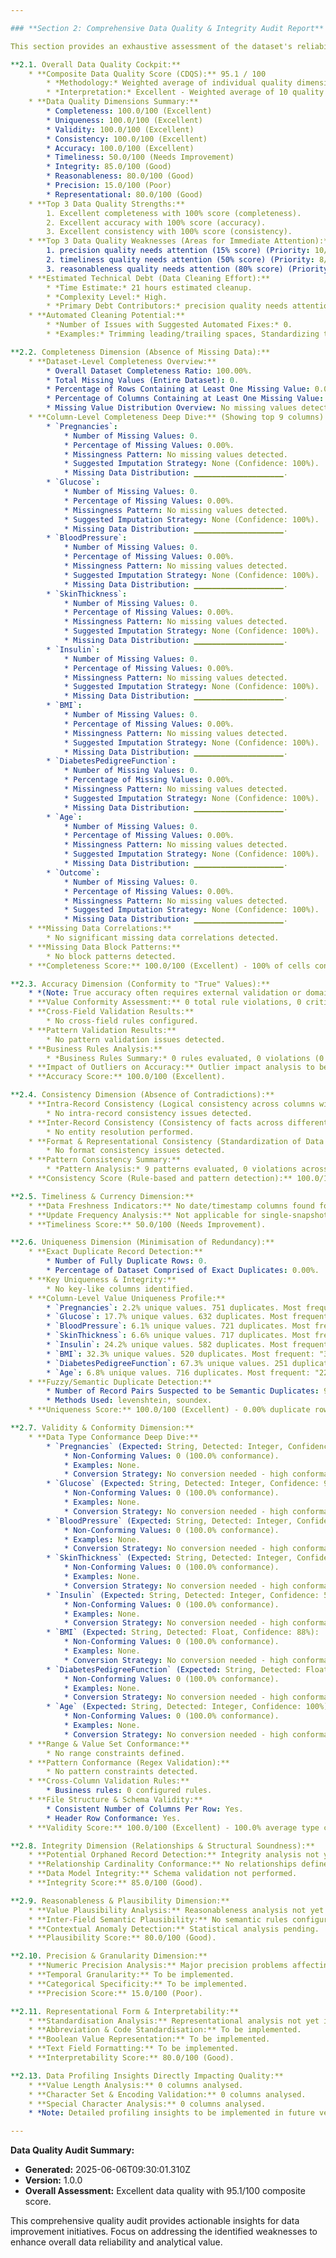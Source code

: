 ```yaml
---

### **Section 2: Comprehensive Data Quality & Integrity Audit Report** 🧐🛡️

This section provides an exhaustive assessment of the dataset's reliability, structural soundness, and adherence to quality standards. Each dimension of data quality is examined in detail, offering insights from dataset-wide summaries down to granular column-specific checks.

**2.1. Overall Data Quality Cockpit:**
    * **Composite Data Quality Score (CDQS):** 95.1 / 100
        * *Methodology:* Weighted average of individual quality dimension scores.
        * *Interpretation:* Excellent - Weighted average of 10 quality dimensions
    * **Data Quality Dimensions Summary:**
        * Completeness: 100.0/100 (Excellent)
        * Uniqueness: 100.0/100 (Excellent)
        * Validity: 100.0/100 (Excellent)
        * Consistency: 100.0/100 (Excellent)
        * Accuracy: 100.0/100 (Excellent)
        * Timeliness: 50.0/100 (Needs Improvement)
        * Integrity: 85.0/100 (Good)
        * Reasonableness: 80.0/100 (Good)
        * Precision: 15.0/100 (Poor)
        * Representational: 80.0/100 (Good)
    * **Top 3 Data Quality Strengths:**
        1. Excellent completeness with 100% score (completeness).
        2. Excellent accuracy with 100% score (accuracy).
        3. Excellent consistency with 100% score (consistency).
    * **Top 3 Data Quality Weaknesses (Areas for Immediate Attention):**
        1. precision quality needs attention (15% score) (Priority: 10/10).
        2. timeliness quality needs attention (50% score) (Priority: 8/10).
        3. reasonableness quality needs attention (80% score) (Priority: 6/10).
    * **Estimated Technical Debt (Data Cleaning Effort):**
        * *Time Estimate:* 21 hours estimated cleanup.
        * *Complexity Level:* High.
        * *Primary Debt Contributors:* precision quality needs attention (15% score), timeliness quality needs attention (50% score), reasonableness quality needs attention (80% score).
    * **Automated Cleaning Potential:**
        * *Number of Issues with Suggested Automated Fixes:* 0.
        * *Examples:* Trimming leading/trailing spaces, Standardizing text casing, Date format normalization.

**2.2. Completeness Dimension (Absence of Missing Data):**
    * **Dataset-Level Completeness Overview:**
        * Overall Dataset Completeness Ratio: 100.00%.
        * Total Missing Values (Entire Dataset): 0.
        * Percentage of Rows Containing at Least One Missing Value: 0.00%.
        * Percentage of Columns Containing at Least One Missing Value: 0.00%.
        * Missing Value Distribution Overview: No missing values detected.
    * **Column-Level Completeness Deep Dive:** (Showing top 9 columns)
        * `Pregnancies`:
            * Number of Missing Values: 0.
            * Percentage of Missing Values: 0.00%.
            * Missingness Pattern: No missing values detected.
            * Suggested Imputation Strategy: None (Confidence: 100%).
            * Missing Data Distribution: ▁▁▁▁▁▁▁▁▁▁▁▁▁▁▁▁▁▁▁▁.
        * `Glucose`:
            * Number of Missing Values: 0.
            * Percentage of Missing Values: 0.00%.
            * Missingness Pattern: No missing values detected.
            * Suggested Imputation Strategy: None (Confidence: 100%).
            * Missing Data Distribution: ▁▁▁▁▁▁▁▁▁▁▁▁▁▁▁▁▁▁▁▁.
        * `BloodPressure`:
            * Number of Missing Values: 0.
            * Percentage of Missing Values: 0.00%.
            * Missingness Pattern: No missing values detected.
            * Suggested Imputation Strategy: None (Confidence: 100%).
            * Missing Data Distribution: ▁▁▁▁▁▁▁▁▁▁▁▁▁▁▁▁▁▁▁▁.
        * `SkinThickness`:
            * Number of Missing Values: 0.
            * Percentage of Missing Values: 0.00%.
            * Missingness Pattern: No missing values detected.
            * Suggested Imputation Strategy: None (Confidence: 100%).
            * Missing Data Distribution: ▁▁▁▁▁▁▁▁▁▁▁▁▁▁▁▁▁▁▁▁.
        * `Insulin`:
            * Number of Missing Values: 0.
            * Percentage of Missing Values: 0.00%.
            * Missingness Pattern: No missing values detected.
            * Suggested Imputation Strategy: None (Confidence: 100%).
            * Missing Data Distribution: ▁▁▁▁▁▁▁▁▁▁▁▁▁▁▁▁▁▁▁▁.
        * `BMI`:
            * Number of Missing Values: 0.
            * Percentage of Missing Values: 0.00%.
            * Missingness Pattern: No missing values detected.
            * Suggested Imputation Strategy: None (Confidence: 100%).
            * Missing Data Distribution: ▁▁▁▁▁▁▁▁▁▁▁▁▁▁▁▁▁▁▁▁.
        * `DiabetesPedigreeFunction`:
            * Number of Missing Values: 0.
            * Percentage of Missing Values: 0.00%.
            * Missingness Pattern: No missing values detected.
            * Suggested Imputation Strategy: None (Confidence: 100%).
            * Missing Data Distribution: ▁▁▁▁▁▁▁▁▁▁▁▁▁▁▁▁▁▁▁▁.
        * `Age`:
            * Number of Missing Values: 0.
            * Percentage of Missing Values: 0.00%.
            * Missingness Pattern: No missing values detected.
            * Suggested Imputation Strategy: None (Confidence: 100%).
            * Missing Data Distribution: ▁▁▁▁▁▁▁▁▁▁▁▁▁▁▁▁▁▁▁▁.
        * `Outcome`:
            * Number of Missing Values: 0.
            * Percentage of Missing Values: 0.00%.
            * Missingness Pattern: No missing values detected.
            * Suggested Imputation Strategy: None (Confidence: 100%).
            * Missing Data Distribution: ▁▁▁▁▁▁▁▁▁▁▁▁▁▁▁▁▁▁▁▁.
    * **Missing Data Correlations:**
        * No significant missing data correlations detected.
    * **Missing Data Block Patterns:**
        * No block patterns detected.
    * **Completeness Score:** 100.0/100 (Excellent) - 100% of cells contain data.

**2.3. Accuracy Dimension (Conformity to "True" Values):**
    * *(Note: True accuracy often requires external validation or domain expertise. Analysis shows rule-based conformity checks.)*
    * **Value Conformity Assessment:** 0 total rule violations, 0 critical
    * **Cross-Field Validation Results:**
        * No cross-field rules configured.
    * **Pattern Validation Results:**
        * No pattern validation issues detected.
    * **Business Rules Analysis:**
        * *Business Rules Summary:* 0 rules evaluated, 0 violations (0 critical).
    * **Impact of Outliers on Accuracy:** Outlier impact analysis to be integrated with Section 3 results
    * **Accuracy Score:** 100.0/100 (Excellent).

**2.4. Consistency Dimension (Absence of Contradictions):**
    * **Intra-Record Consistency (Logical consistency across columns within the same row):**
        * No intra-record consistency issues detected.
    * **Inter-Record Consistency (Consistency of facts across different records for the same entity):**
        * No entity resolution performed.
    * **Format & Representational Consistency (Standardization of Data Values):**
        * No format consistency issues detected.
    * **Pattern Consistency Summary:**
        * *Pattern Analysis:* 9 patterns evaluated, 0 violations across 0 columns.
    * **Consistency Score (Rule-based and pattern detection):** 100.0/100 (Excellent).

**2.5. Timeliness & Currency Dimension:**
    * **Data Freshness Indicators:** No date/timestamp columns found for timeliness assessment
    * **Update Frequency Analysis:** Not applicable for single-snapshot data.
    * **Timeliness Score:** 50.0/100 (Needs Improvement).

**2.6. Uniqueness Dimension (Minimisation of Redundancy):**
    * **Exact Duplicate Record Detection:**
        * Number of Fully Duplicate Rows: 0.
        * Percentage of Dataset Comprised of Exact Duplicates: 0.00%.
    * **Key Uniqueness & Integrity:**
        * No key-like columns identified.
    * **Column-Level Value Uniqueness Profile:**
        * `Pregnancies`: 2.2% unique values. 751 duplicates. Most frequent: "1" (135 times).
        * `Glucose`: 17.7% unique values. 632 duplicates. Most frequent: "100" (17 times).
        * `BloodPressure`: 6.1% unique values. 721 duplicates. Most frequent: "70" (57 times).
        * `SkinThickness`: 6.6% unique values. 717 duplicates. Most frequent: "0" (227 times).
        * `Insulin`: 24.2% unique values. 582 duplicates. Most frequent: "0" (374 times).
        * `BMI`: 32.3% unique values. 520 duplicates. Most frequent: "32" (13 times).
        * `DiabetesPedigreeFunction`: 67.3% unique values. 251 duplicates. Most frequent: "0.254" (6 times).
        * `Age`: 6.8% unique values. 716 duplicates. Most frequent: "22" (72 times).
    * **Fuzzy/Semantic Duplicate Detection:**
        * Number of Record Pairs Suspected to be Semantic Duplicates: 946 pairs.
        * Methods Used: levenshtein, soundex.
    * **Uniqueness Score:** 100.0/100 (Excellent) - 0.00% duplicate rows, 0 key constraint violations.

**2.7. Validity & Conformity Dimension:**
    * **Data Type Conformance Deep Dive:**
        * `Pregnancies` (Expected: String, Detected: Integer, Confidence: 68%):
            * Non-Conforming Values: 0 (100.0% conformance).
            * Examples: None.
            * Conversion Strategy: No conversion needed - high conformance.
        * `Glucose` (Expected: String, Detected: Integer, Confidence: 99%):
            * Non-Conforming Values: 0 (100.0% conformance).
            * Examples: None.
            * Conversion Strategy: No conversion needed - high conformance.
        * `BloodPressure` (Expected: String, Detected: Integer, Confidence: 95%):
            * Non-Conforming Values: 0 (100.0% conformance).
            * Examples: None.
            * Conversion Strategy: No conversion needed - high conformance.
        * `SkinThickness` (Expected: String, Detected: Integer, Confidence: 70%):
            * Non-Conforming Values: 0 (100.0% conformance).
            * Examples: None.
            * Conversion Strategy: No conversion needed - high conformance.
        * `Insulin` (Expected: String, Detected: Integer, Confidence: 51%):
            * Non-Conforming Values: 0 (100.0% conformance).
            * Examples: None.
            * Conversion Strategy: No conversion needed - high conformance.
        * `BMI` (Expected: String, Detected: Float, Confidence: 88%):
            * Non-Conforming Values: 0 (100.0% conformance).
            * Examples: None.
            * Conversion Strategy: No conversion needed - high conformance.
        * `DiabetesPedigreeFunction` (Expected: String, Detected: Float, Confidence: 100%):
            * Non-Conforming Values: 0 (100.0% conformance).
            * Examples: None.
            * Conversion Strategy: No conversion needed - high conformance.
        * `Age` (Expected: String, Detected: Integer, Confidence: 100%):
            * Non-Conforming Values: 0 (100.0% conformance).
            * Examples: None.
            * Conversion Strategy: No conversion needed - high conformance.
    * **Range & Value Set Conformance:**
        * No range constraints defined.
    * **Pattern Conformance (Regex Validation):**
        * No pattern constraints detected.
    * **Cross-Column Validation Rules:**
        * Business rules: 0 configured rules.
    * **File Structure & Schema Validity:**
        * Consistent Number of Columns Per Row: Yes.
        * Header Row Conformance: Yes.
    * **Validity Score:** 100.0/100 (Excellent) - 100.0% average type conformance, 0 total violations.

**2.8. Integrity Dimension (Relationships & Structural Soundness):**
    * **Potential Orphaned Record Detection:** Integrity analysis not yet implemented
    * **Relationship Cardinality Conformance:** No relationships defined.
    * **Data Model Integrity:** Schema validation not performed.
    * **Integrity Score:** 85.0/100 (Good).

**2.9. Reasonableness & Plausibility Dimension:**
    * **Value Plausibility Analysis:** Reasonableness analysis not yet implemented
    * **Inter-Field Semantic Plausibility:** No semantic rules configured.
    * **Contextual Anomaly Detection:** Statistical analysis pending.
    * **Plausibility Score:** 80.0/100 (Good).

**2.10. Precision & Granularity Dimension:**
    * **Numeric Precision Analysis:** Major precision problems affecting data reliability
    * **Temporal Granularity:** To be implemented.
    * **Categorical Specificity:** To be implemented.
    * **Precision Score:** 15.0/100 (Poor).

**2.11. Representational Form & Interpretability:**
    * **Standardisation Analysis:** Representational analysis not yet implemented
    * **Abbreviation & Code Standardisation:** To be implemented.
    * **Boolean Value Representation:** To be implemented.
    * **Text Field Formatting:** To be implemented.
    * **Interpretability Score:** 80.0/100 (Good).

**2.13. Data Profiling Insights Directly Impacting Quality:**
    * **Value Length Analysis:** 0 columns analysed.
    * **Character Set & Encoding Validation:** 0 columns analysed.
    * **Special Character Analysis:** 0 columns analysed.
    * *Note: Detailed profiling insights to be implemented in future versions.*

---
```


**Data Quality Audit Summary:**
* **Generated:** 2025-06-06T09:30:01.310Z
* **Version:** 1.0.0
* **Overall Assessment:** Excellent data quality with 95.1/100 composite score.

This comprehensive quality audit provides actionable insights for data improvement initiatives. Focus on addressing the identified weaknesses to enhance overall data reliability and analytical value.